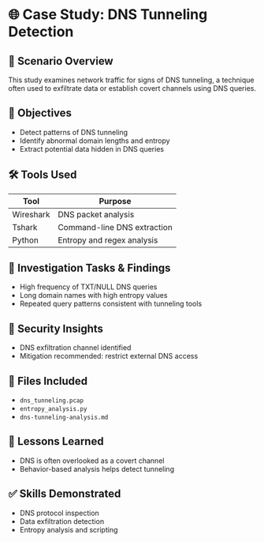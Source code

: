 # 🌐 Case Study: DNS Tunneling Detection

## 📘 Scenario Overview
This study examines network traffic for signs of DNS tunneling, a technique often used to exfiltrate data or establish covert channels using DNS queries.

## 🎯 Objectives
- Detect patterns of DNS tunneling
- Identify abnormal domain lengths and entropy
- Extract potential data hidden in DNS queries

## 🛠 Tools Used
| Tool        | Purpose                     |
|-------------|-----------------------------|
| Wireshark   | DNS packet analysis         |
| Tshark      | Command-line DNS extraction |
| Python      | Entropy and regex analysis  |

## 🧪 Investigation Tasks & Findings
- High frequency of TXT/NULL DNS queries
- Long domain names with high entropy values
- Repeated query patterns consistent with tunneling tools

## 🔐 Security Insights
- DNS exfiltration channel identified
- Mitigation recommended: restrict external DNS access

## 📁 Files Included
- `dns_tunneling.pcap`
- `entropy_analysis.py`
- `dns-tunneling-analysis.md`

## 📌 Lessons Learned
- DNS is often overlooked as a covert channel
- Behavior-based analysis helps detect tunneling

## ✅ Skills Demonstrated
- DNS protocol inspection
- Data exfiltration detection
- Entropy analysis and scripting